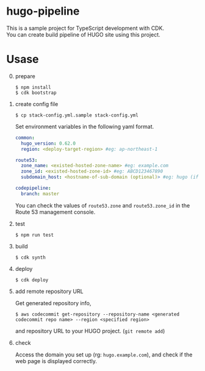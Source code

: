 hugo-pipeline
===

This is a sample project for TypeScript development with CDK.  
You can create build pipeline of HUGO site using this project.

# Usase

0. prepare

    ```console
    $ npm install
    $ cdk bootstrap
    ```

1. create config file

    ```console
    $ cp stack-config.yml.sample stack-config.yml
    ```

    Set environment variables in the following yaml format.

    ```yaml
    common:
      hugo_version: 0.62.0
      region: <deploy-target-region> #eg: ap-northeast-1

    route53:
      zone_name: <existed-hosted-zone-name> #eg: example.com
      zone_id: <existed-hosted-zone-id> #eg: ABCD123467890
      subdomain_host: <hostname-of-sub-domain (optional)> #eg: hugo (if you want to host this site as "hugo.example.com")

    codepipeline:
      branch: master
    ```

    You can check the values ​​of `route53.zone` and `route53.zone_id` in the Route 53 management console.

2. test

    ```
    $ npm run test
    ```

3. build

    ```console
    $ cdk synth
    ```

4. deploy

    ```console
    $ cdk deploy
    ```

5. add remote repository URL

    Get generated repository info,
  
    ```
    $ aws codecommit get-repository --repository-name <generated codecommit repo name> --region <specified region>
    ```
    
    and repository URL to your HUGO project. (`git remote add`)

6. check

    Access the domain you set up (rg: `hugo.example.com`), and check if the web page is displayed correctly.
